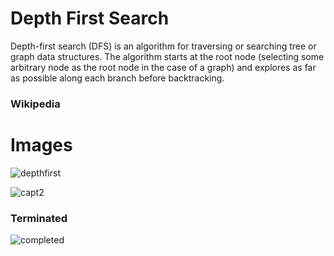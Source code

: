 <h1>Depth First Search </h1>


Depth-first search (DFS) is an algorithm for traversing or searching tree or graph data structures. The algorithm starts at the root node (selecting some arbitrary node as the root node in the case of a graph) and explores as far as possible along each branch before backtracking.

<h3> Wikipedia  </h3>



<h1>Images</h1>

![depthfirst](https://user-images.githubusercontent.com/52135405/119557238-3534c580-bda0-11eb-8381-cfdf2b635420.PNG)



![capt2](https://user-images.githubusercontent.com/52135405/119557494-8d6bc780-bda0-11eb-8c6f-576f3a7d3f27.PNG)


<h3> Terminated </h3>

![completed](https://user-images.githubusercontent.com/52135405/119557514-9361a880-bda0-11eb-9dce-186df57b4aaf.PNG)
